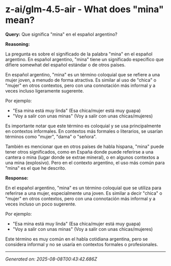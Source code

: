 # z-ai/glm-4.5-air - What does "mina" mean?

**Query:** Que significa "mina" en el español argentino?

**Reasoning:**

La pregunta es sobre el significado de la palabra "mina" en el español argentino. En español argentino, "mina" tiene un significado específico que difiere somewhat del español estándar o de otros países.

En español argentino, "mina" es un término coloquial que se refiere a una mujer joven, a menudo de forma atractiva. Es similar al uso de "chica" o "mujer" en otros contextos, pero con una connotación más informal y a veces incluso ligeramente sugerente.

Por ejemplo:
- "Esa mina está muy linda" (Esa chica/mujer está muy guapa)
- "Voy a salir con unas minas" (Voy a salir con unas chicas/mujeres)

Es importante notar que este término es coloquial y se usa principalmente en contextos informales. En contextos más formales o literarios, se usarían términos como "mujer", "dama" o "señora".

También es mencionar que en otros países de habla hispana, "mina" puede tener otros significados, como en España donde puede referirse a una cantera o mina (lugar donde se extrae mineral), o en algunos contextos a una mina (explosivo). Pero en el contexto argentino, el uso más común para "mina" es el que he descrito.

**Response:**


En el español argentino, "mina" es un término coloquial que se utiliza para referirse a una mujer, especialmente una joven. Es similar a decir "chica" o "mujer" en otros contextos, pero con una connotación más informal y a veces incluso un poco sugerente.

Por ejemplo:
- "Esa mina está muy linda" (Esa chica/mujer está muy guapa)
- "Voy a salir con unas minas" (Voy a salir con unas chicas/mujeres)

Este término es muy común en el habla cotidiana argentina, pero se considera informal y no se usaría en contextos formales o profesionales.

---
*Generated on: 2025-08-08T00:43:42.686Z*
